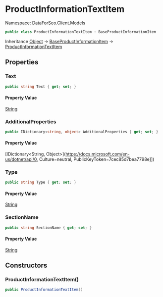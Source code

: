 # ProductInformationTextItem

Namespace: DataForSeo.Client.Models

```csharp
public class ProductInformationTextItem : BaseProductInformationItem
```

Inheritance [Object](https://docs.microsoft.com/en-us/dotnet/api/Object) → [BaseProductInformationItem](./BaseProductInformationItem.md) → [ProductInformationTextItem](./ProductInformationTextItem.md)

## Properties

### **Text**

```csharp
public string Text { get; set; }
```

#### Property Value

[String](https://docs.microsoft.com/en-us/dotnet/api/String)<br>

### **AdditionalProperties**

```csharp
public IDictionary<string, object> AdditionalProperties { get; set; }
```

#### Property Value

[IDictionary&lt;String, Object&gt;](https://docs.microsoft.com/en-us/dotnet/api/0, Culture=neutral, PublicKeyToken=7cec85d7bea7798e]])<br>

### **Type**

```csharp
public string Type { get; set; }
```

#### Property Value

[String](https://docs.microsoft.com/en-us/dotnet/api/String)<br>

### **SectionName**

```csharp
public string SectionName { get; set; }
```

#### Property Value

[String](https://docs.microsoft.com/en-us/dotnet/api/String)<br>

## Constructors

### **ProductInformationTextItem()**

```csharp
public ProductInformationTextItem()
```
